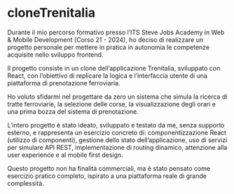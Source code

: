 # cloneTrenitalia

Durante il mio percorso formativo presso l’ITS Steve Jobs Academy in Web & Mobile Development (Corso 21 - 2024), 
ho deciso di realizzare un progetto personale per mettere in pratica in autonomia le competenze acquisite nello sviluppo frontend.

Il progetto consiste in un clone dell’applicazione Trenitalia, sviluppato con React, con l’obiettivo di replicare la logica 
e l’interfaccia utente di una piattaforma di prenotazione ferroviaria.

Ho voluto sfidarmi nel progettare da zero un sistema che simula la ricerca di tratte ferroviarie, la selezione delle corse, 
la visualizzazione degli orari e una prima bozza del sistema di prenotazione.

L’intero progetto è stato ideato, sviluppato e testato da me, senza supporto esterno, e rappresenta un esercizio concreto di:
componentizzazione React (utilizzo di componenti),
gestione dello stato dell’applicazione,
uso di servizi per simulare API REST,
implementazione di routing dinamico,
attenzione alla user experience e al mobile first design.

Questo progetto non ha finalità commerciali, ma è stato pensato come esercizio pratico completo, ispirato a una piattaforma reale di grande complessità.
